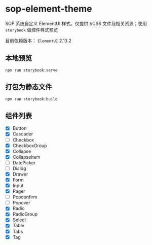 # sop-element-theme

SOP 系统自定义 ElementUI 样式。仅提供 SCSS 文件及相关资源；使用 `storybook` 做控件样式预览

目前依赖版本： `ElementUI` 2.13.2

## 本地预览

```
npm run storybook:serve
```

## 打包为静态文件

```
npm run storybook:build
```

## 组件列表

- [x] Button
- [x] Cascader
- [ ] Checkbox
- [x] CheckboxGroup
- [x] Collapse
- [x] CollapseItem
- [ ] DatePicker
- [ ] Dialog
- [x] Drawer
- [x] Form
- [x] Input
- [x] Pager
- [ ] Popconfirm
- [ ] Popover
- [x] Radio
- [x] RadioGroup
- [x] Select
- [x] Table
- [x] Tabs
- [x] Tag
